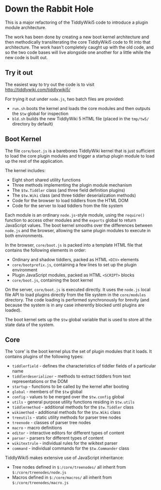 # Down the Rabbit Hole

This is a major refactoring of the TiddlyWiki5 code to introduce a plugin module architecture.

The work has been done by creating a new boot kernel architecture and then methodically transliterating the core TiddlyWiki5 code to fit into that architecture. The work hasn't completely caught up with the old code, and so the two code bases will live alongside one another for a little while the new code is built out.

## Try it out

The easiest way to try out the code is to visit http://tiddlywiki.com/tiddlywiki5/

For trying it out under `node.js`, two batch files are provided:

* `run.sh` boots the kernel and loads the core modules and then outputs the `$tw` global for inspection
* `bld.sh` builds the new TiddlyWiki 5 HTML file (placed in the `tmp/tw5/` directory by default)

## Boot Kernel

The file `core/boot.js` is a barebones TiddlyWiki kernel that is just sufficient to load the core plugin modules and trigger a startup plugin module to load up the rest of the application.

The kernel includes:

* Eight short shared utility functions
* Three methods implementing the plugin module mechanism
* The `$tw.Tiddler` class (and three field definition plugins)
* The `$tw.Wiki` class (and three tiddler deserialization methods)
* Code for the browser to load tiddlers from the HTML DOM
* Code for the server to load tiddlers from the file system

Each module is an ordinary `node.js`-style module, using the `require()` function to access other modules and the `exports` global to return JavaScript values. The boot kernel smooths over the differences between `node.js` and the browser, allowing the same plugin modules to execute in both environments.

In the browser, `core/boot.js` is packed into a template HTML file that contains the following elements in order:

* Ordinary and shadow tiddlers, packed as HTML `<DIV>` elements
* `core/bootprefix.js`, containing a few lines to set up the plugin environment
* Plugin JavaScript modules, packed as HTML `<SCRIPT>` blocks
* `core/boot.js`, containing the boot kernel

On the server, `core/boot.js` is executed directly. It uses the `node.js` local file API to load plugins directly from the file system in the `core/modules` directory. The code loading is performed synchronously for brevity (and because the system is in any case inherently blocked until plugins are loaded).

The boot kernel sets up the `$tw` global variable that is used to store all the state data of the system.

## Core 

The 'core' is the boot kernel plus the set of plugin modules that it loads. It contains plugins of the following types:

* `tiddlerfield` - defines the characteristics of tiddler fields of a particular name
* `tiddlerdeserializer` - methods to extract tiddlers from text representations or the DOM
* `startup` - functions to be called by the kernel after booting
* `global` - members of the `$tw` global
* `config` - values to be merged over the `$tw.config` global
* `utils` - general purpose utility functions residing in `$tw.utils`
* `tiddlermethod` - additional methods for the `$tw.Tiddler` class
* `wikimethod` - additional methods for the `$tw.Wiki` class
* `treeutils` - static utility methods for parser tree nodes 
* `treenode` - classes of parser tree nodes
* `macro` - macro definitions
* `editor` - interactive editors for different types of content
* `parser` - parsers for different types of content
* `wikitextrule` - individual rules for the wikitext parser
* `command` - individual commands for the `$tw.Commander` class

TiddlyWiki5 makes extensive use of JavaScript inheritance:

* Tree nodes defined in `$:/core/treenodes/` all inherit from `$:/core/treenodes/node.js`
* Macros defined in `$:/core/macros/` all inherit from `$:/core/treenodes/macro.js`
